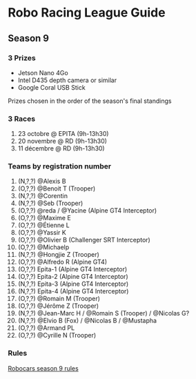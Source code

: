 # Robo Racing League Guide
## Season 9

### 3 Prizes
- Jetson Nano 4Go
- Intel D435 depth camera or similar
- Google Coral USB Stick

Prizes chosen in the order of the season's final standings

### 3 Races
1. 23 octobre @ EPITA (9h-13h30)
2. 20 novembre @ RD (9h-13h30)
3. 11 décembre @ RD (9h-13h30)

### Teams by registration number
1. (N,?,?) @Alexis B
2. (O,?,?) @Benoit T (Trooper)
3. (N,?,?) @Corentin
4. (N,?,?) @Seb (Trooper)
5. (O,?,?) @reda / @Yacine (Alpine GT4 Interceptor)
6. (O,?,?) @Maxime E 
7. (O,?,?) @Étienne L
8. (O,?,?) @Yassir K
9. (O,?,?) @Olivier B (Challenger SRT Interceptor)
10. (O,?,?) @Michaelp
11. (N,?,?) @Hongjie Z (Trooper)
12. (O,?,?) @Alfredo R (Alpine GT4)
13. (O,?,?) Epita-1 (Alpine GT4 Interceptor)
14. (O,?,?) Epita-2 (Alpine GT4 Interceptor)
15. (N,?,?) Epita-3 (Alpine GT4 Interceptor)
16. (N,?,?) Epita-4 (Alpine GT4 Interceptor)
17. (O,?,?) @Romain M (Trooper)
18. (O,?,?) @Jérôme Z (Trooper)
19. (N,?,?) @Jean-Marc H / @Romain S (Trooper) / @Nicolas G?
20. (N,?,?) @Elvio B (Fox) / @Nicolas B / @Mustapha
21. (O,?,?) @Armand PL
22. (O,?,?) @Cyrille N (Trooper)

### Rules
[Robocars season 9 rules](rules/robocars.md)
